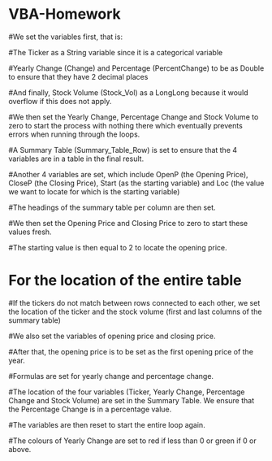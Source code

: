 # VBA-Homework

#We set the variables first, that is:

#The Ticker as a String variable since it is a categorical variable

#Yearly Change (Change) and Percentage (PercentChange) to be as Double to ensure that they have 2 decimal places

#And finally, Stock Volume (Stock_Vol) as a LongLong because it would overflow if this does not apply.

#We then set the Yearly Change, Percentage Change and Stock Volume to zero to start the process with nothing there which eventually prevents errors when running through the loops.

#A Summary Table (Summary_Table_Row) is set to ensure that the 4 variables are in a table in the final result.

#Another 4 variables are set, which include OpenP (the Opening Price), CloseP (the Closing Price), Start (as the starting variable) and Loc (the value we want to locate for which is the starting variable)

#The headings of the summary table per column are then set.

#We then set the Opening Price and Closing Price to zero to start these values fresh.

#The starting value is then equal to 2 to locate the opening price.

# For the location of the entire table

#If the tickers do not match between rows connected to each other, we set the location of the ticker and the stock volume (first and last columns of the summary table)

#We also set the variables of opening price and closing price.

#After that, the opening price is to be set as the first opening price of the year.

#Formulas are set for yearly change and percentage change.

#The location of the four variables (Ticker, Yearly Change, Percentage Change and Stock Volume) are set in the Summary Table. We ensure that the Percentage Change is in a percentage value.

#The variables are then reset to start the entire loop again.

#The colours of Yearly Change are set to red if less than 0 or green if 0 or above.

